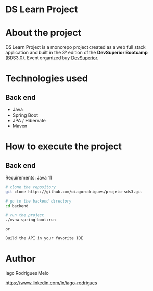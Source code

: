 # DS Learn Project

# About the project

DS Learn Project is a monorepo project created as a web full stack application and built in the 3º edition of the **DevSuperior Bootcamp** (BDS3.0). Event organized buy [DevSuperior](https://devsuperior.com "DevSuperior website").

# Technologies used
## Back end
- Java
- Spring Boot
- JPA / Hibernate
- Maven

# How to execute the project

## Back end
Requirements: Java 11

```bash
# clone the repository
git clone https://github.com/oiagorodrigues/projeto-sds3.git

# go to the backend directory
cd backend

# run the project
./mvnw spring-boot:run

or

Build the API in your favorite IDE
```

# Author

Iago Rodrigues Melo

https://www.linkedin.com/in/iago-rodrigues
